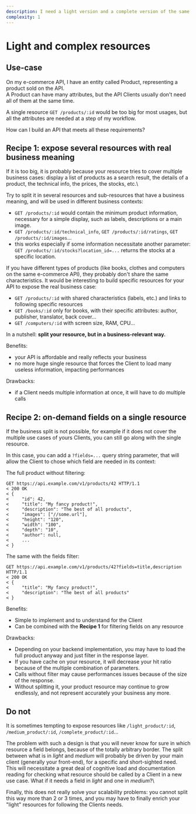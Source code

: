 ```yaml
---
description: I need a light version and a complete version of the same resource
complexity: 1
---
```


# Light and complex resources

## Use-case

On my e-commerce API, I have an entity called Product, representing a product sold on the API.\
A Product can have many attributes, but the API Clients usually don't need all of them at the same time.

A single resource `GET /products/:id` would be too big for most usages, but all the attributes are needed at a step of my workflow.

How can I build an API that meets all these requirements?

## Recipe 1: expose several resources with real business meaning

If it is too big, it is probably because your resource tries to cover multiple business cases: display a list of products as a search result, the details of a product, the technical info, the prices, the stocks, etc.\

Try to split it in several resources and sub-resources that have a business meaning, and will be used in different business contexts:
- `GET /products/:id` would contain the minimum product information, necessary for a simple display, such as labels, descriptions or a main image.
- `GET /products/:id/technical_info`, `GET /products/:id/ratings`, `GET /products/:id/images`...
- this works especially if some information necessitate another parameter: `GET /products/:id/stocks?location_id=...` returns the stocks at a specific location.

If you have different types of products (like books, clothes and computers on the same e-commerce API), they probably don't share the same characteristics. It would be interesting to build specific resources for your API to expose the real business case:
- `GET /products/:id` with shared characteristics (labels, etc.) and links to following specific resources
- `GET /books/:id` only for books, with their specific attributes: author, publisher, translator, back cover...
- `GET /computers/:id` with screen size, RAM, CPU...

In a nutshell: **split your resource, but in a business-relevant way.**

Benefits:
- your API is affordable and really reflects your business
- no more huge single resource that forces the Client to load many useless information, impacting performances

Drawbacks:
- if a Client needs multiple information at once, it will have to do multiple calls

## Recipe 2: on-demand fields on a single resource

If the business split is not possible, for example if it does not cover the multiple use cases of yours Clients, you can still go along with the single resource.

In this case, you can add a `?fields=...` query string parameter, that will allow the Client to chose which field are needed in its context:

The full product without filtering:
```shell
GET https://api.example.com/v1/products/42 HTTP/1.1
< 200 OK
< {
<     "id": 42,
<     "title": "My fancy product!",
<     "description": "The best of all products",
<     "images": ["//some.url"],
<     "height": "120",
<     "width": "100",
<     "depth": "10",
<     "author": null,
<     ...
< }
```

The same with the fields filter:
```shell
GET https://api.example.com/v1/products/42?fields=title,description HTTP/1.1
< 200 OK
< {
<     "title": "My fancy product!",
<     "description": "The best of all products"
< }
```

Benefits:
- Simple to implement and to understand for the Client
- Can be combined with the **Recipe 1** for filtering fields on any resource

Drawbacks:
- Depending on your backend implementation, you may have to load the full product anyway and just filter in the response layer.
- If you have cache on your resource, it will decrease your hit ratio because of the multiple combination of parameters.
- Calls without filter may cause performances issues because of the size of the response.
- Without splitting it, your product resource may continue to grow endlessly, and not represent accurately your business any more.

## Do not

It is sometimes tempting to expose resources like `/light_product/:id`, `/medium_product/:id`, `/complete_product/:id`...

The problem with such a design is that you will never know for sure in which resource a field belongs, because of the totally arbitrary border. The split between what is in _light_ and _medium_ will probably be driven by your main client (generally your front-end), for a specific and short-sighted need.\
This will necessitate a great deal of cognitive load and documentation reading for checking what resource should be called by a Client in a new use case. What if it needs a field in _light_ and one in _medium_?\

Finally, this does not really solve your scalability problems: you cannot split this way more than 2 or 3 times, and you may have to finally enrich your "light" resources for following the Clients needs.
